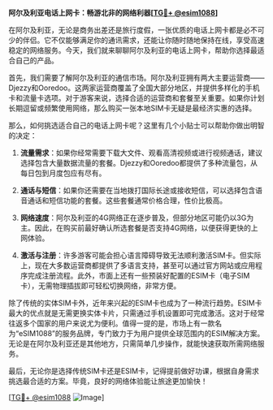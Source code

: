 **阿尔及利亚电话上网卡：畅游北非的网络利器[[TG💪+ @esim1088](https://t.me/s/esim1088)]**

在阿尔及利亚，无论是商务出差还是旅行度假，一张优质的电话上网卡都是必不可少的伴侣。它不仅能够满足你的通讯需求，还能让你随时随地保持在线，享受高速稳定的网络服务。今天，我们就来聊聊阿尔及利亚的电话上网卡，帮助你选择最适合自己的产品。

首先，我们需要了解阿尔及利亚的通信市场。阿尔及利亚拥有两大主要运营商——Djezzy和Ooredoo。这两家运营商覆盖了全国大部分地区，并提供多样化的手机卡和流量卡选项。对于游客来说，选择合适的运营商和套餐至关重要。如果你计划长期逗留或频繁使用网络，那么购买一张本地SIM卡无疑是最经济实惠的选择。

那么，如何挑选适合自己的电话上网卡呢？这里有几个小贴士可以帮助你做出明智的决定：

1. **流量需求**：如果你经常需要下载大文件、观看高清视频或进行视频通话，建议选择包含大量数据流量的套餐。Djezzy和Ooredoo都提供了多种流量包，从每日包到月度包应有尽有。

2. **通话与短信**：如果你还需要在当地拨打国际长途或接收短信，可以选择包含语音通话和短信功能的套餐。这些套餐通常价格合理，性价比极高。

3. **网络速度**：阿尔及利亚的4G网络正在逐步普及，但部分地区可能仍以3G为主。因此，在购买前最好确认所选套餐是否支持4G网络，以便获得更快的上网体验。

4. **激活与注册**：许多游客可能会担心语言障碍导致无法顺利激活SIM卡。但实际上，现在大多数运营商都提供了多语言支持，甚至可以通过官方网站或应用程序完成注册流程。此外，市面上还有一些预装好配置的ESIM卡（电子SIM卡），无需物理插拔即可轻松切换网络，非常方便。

除了传统的实体SIM卡外，近年来兴起的ESIM卡也成为了一种流行趋势。ESIM卡最大的优点就是无需更换实体卡片，只需通过手机设置即可完成激活。这对于经常往返多个国家的用户来说尤为便利。值得一提的是，市场上有一款名为“eSIM1088”的服务品牌，专门致力于为用户提供全球范围内的ESIM解决方案。无论是在阿尔及利亚还是其他地方，只需简单几步操作，就能快速获取所需网络服务。

最后，无论你是选择传统SIM卡还是ESIM卡，记得提前做好功课，根据自身需求挑选最合适的方案。毕竟，良好的网络体验能让旅途更加愉快！

[[TG💪+ @esim1088](https://t.me/s/esim1088) ![Image](https://i.postimg.cc/4NQfJmqS/Snipaste-2025-05-13-00-14-12.png)]